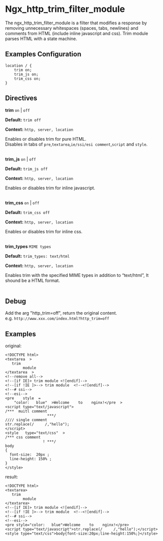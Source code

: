 # Ngx_http_trim_filter_module

The ngx_http_trim_filter_module is a filter that modifies a response by removing unnecessary whitespaces 
(spaces, tabs, newlines) and comments from HTML (include inline javascript and css). Trim module parses 
HTML with a state machine.


## Examples Configuration

    location / {
        trim on;
        trim_js on;
        trim_css on;
    }

## Directives

**trim** `on` | `off`

**Default:** `trim off`

**Context:** `http, server, location` 
     
Enables or disables trim for pure HTML.  
Disables in tabs of `pre`,`textarea`,`ie/ssi/esi comment`,`script` and `style`.  
<br/>


**trim_js** `on` | `off`

**Default:** `trim_js off`

**Context:** `http, server, location` 
     
Enables or disables trim for inline javascript.  
<br/>


**trim_css** `on` | `off`

**Default:** `trim_css off`

**Context:** `http, server, location` 
     
Enables or disables trim for inline css.  
<br/>


**trim_types** `MIME types`

**Default:** `trim_types: text/html`

**Context:** `http, server, location`

Enables trim  with the specified MIME types in addition to “text/html”, It shound be a HTML format.  
<br/>


## Debug

Add the arg "http_trim=off", return the original content.  
e.g.  `http://www.xxx.com/index.html?http_trim=off`  

## Examples
original:

    <!DOCTYPE html>
    <textarea  >
       trim
            module
    </textarea  >
    <!--remove all-->
    <!--[if IE]> trim module <![endif]-->
    <!--[if !IE ]>--> trim module  <!--<![endif]-->
    <!--# ssi-->
    <!--esi-->
    <pre    style  =
        "color:   blue"  >Welcome    to    nginx!</pre  >
    <script type="text/javascript">
    /***  muitl comment 
                       ***/
    //// single comment
    str.replace(/     /,"hello");
    </script>
    <style   type="text/css"  >
    /*** css comment
                     ! ***/
    body
    {
      font-size:  20px ;
      line-height: 150% ;
    }
    </style>


result:


    <!DOCTYPE html>
    <textarea>
       trim  
            module
    </textarea>
    <!--[if IE]> trim module <![endif]-->
    <!--[if !IE ]>--> trim module  <!--<![endif]-->
    <!--# ssi-->
    <!--esi-->
    <pre style="color:   blue">Welcome    to    nginx!</pre>
    <script type="text/javascript">str.replace(/     /,"hello");</script>
    <style type="text/css">body{font-size:20px;line-height:150%;}</style>





